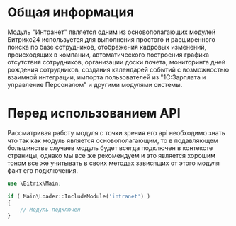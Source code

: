 # Общая информация

Модуль "Интранет" является одним из основополагающих модулей Битрикс24 используется для выполнения простого и расширенного поиска по базе сотрудников, отображения кадровых изменений, происходящих в компании, автоматического построения графика отсутствия сотрудников, организации доски почета, мониторинга дней рождения сотрудников, создания календарей событий с возможностью взаимной интеграции, импорта пользователей из "1С:Зарплата и управление Персоналом" и другими модулями системы.

# Перед использованием API

Рассматривая работу модуля с точки зрения его api необходимо знать что так как модуль является основополагающим, то в подавляющем большинстве случаев модуль будет всегда подключен в контексте страницы, однако мы все же рекомендуем и это является хорошим тоном все же учитывать в своих методах зависящих от этого модуля факт его подключения.

```php
use \Bitrix\Main;

if ( Main\Loader::IncludeModule('intranet') )
{
    // Модуль подключен
}
```